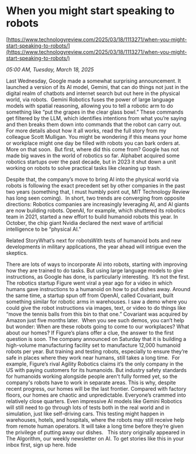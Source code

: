 # When you might start speaking to robots

[https://www.technologyreview.com/2025/03/18/1113271/when-you-might-start-speaking-to-robots/](https://www.technologyreview.com/2025/03/18/1113271/when-you-might-start-speaking-to-robots/)

*05:00 AM, Tuesday, March 18, 2025*

Last Wednesday, Google made a somewhat surprising announcement. It launched a version of its AI model, Gemini, that can do things not just in the digital realm of chatbots and internet search but out here in the physical world, via robots.  Gemini Robotics fuses the power of large language models with spatial reasoning, allowing you to tell a robotic arm to do something like “put the grapes in the clear glass bowl.” These commands get filtered by the LLM, which identifies intentions from what you’re saying and then breaks them down into commands that the robot can carry out. For more details about how it all works, read the full story from my colleague Scott Mulligan.  You might be wondering if this means your home or workplace might one day be filled with robots you can bark orders at. More on that soon.  But first, where did this come from? Google has not made big waves in the world of robotics so far. Alphabet acquired some robotics startups over the past decade, but in 2023 it shut down a unit working on robots to solve practical tasks like cleaning up trash.

Despite that, the company’s move to bring AI into the physical world via robots is following the exact precedent set by other companies in the past two years (something that, I must humbly point out, MIT Technology Review has long seen coming).  In short, two trends are converging from opposite directions: Robotics companies are increasingly leveraging AI, and AI giants are now building robots. OpenAI, for example, which shuttered its robotics team in 2021, started a new effort to build humanoid robots this year. In October, the chip giant Nvidia declared the next wave of artificial intelligence to be “physical AI.”

Related StoryWhat’s next for robotsWith tests of humanoid bots and new developments in military applications, the year ahead will intrigue even the skeptics.

There are lots of ways to incorporate AI into robots, starting with improving how they are trained to do tasks. But using large language models to give instructions, as Google has done, is particularly interesting.  It’s not the first. The robotics startup Figure went viral a year ago for a video in which humans gave instructions to a humanoid on how to put dishes away. Around the same time, a startup spun off from OpenAI, called Covariant, built something similar for robotic arms in warehouses. I saw a demo where you could give the robot instructions via images, text, or video to do things like “move the tennis balls from this bin to that one.” Covariant was acquired by Amazon just five months later.  When you see such demos, you can’t help but wonder: When are these robots going to come to our workplaces? What about our homes? If Figure’s plans offer a clue, the answer to the first question is soon. The company announced on Saturday that it is building a high-volume manufacturing facility set to manufacture 12,000 humanoid robots per year. But training and testing robots, especially to ensure they’re safe in places where they work near humans, still takes a long time.  For example, Figure’s rival Agility Robotics claims it’s the only company in the US with paying customers for its humanoids. But industry safety standards for humanoids working alongside people aren't fully formed yet, so the company's robots have to work in separate areas. This is why, despite recent progress, our homes will be the last frontier. Compared with factory floors, our homes are chaotic and unpredictable. Everyone’s crammed into relatively close quarters. Even impressive AI models like Gemini Robotics will still need to go through lots of tests both in the real world and in simulation, just like self-driving cars. This testing might happen in warehouses, hotels, and hospitals, where the robots may still receive help from remote human operators. It will take a long time before they’re given the privilege of putting away our dishes.   This story originally appeared in The Algorithm, our weekly newsletter on AI. To get stories like this in your inbox first, sign up here.  hide

